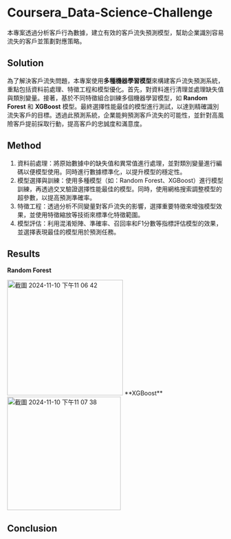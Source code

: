 # Coursera_Data-Science-Challenge
本專案透過分析客戶行為數據，建立有效的客戶流失預測模型，幫助企業識別容易流失的客戶並策劃對應策略。
## Solution
為了解決客戶流失問題，本專案使用**多種機器學習模型**來構建客戶流失預測系統，重點包括資料前處理、特徵工程和模型優化。首先，對資料進行清理並處理缺失值與類別變量。接著，基於不同特徵組合訓練多個機器學習模型，如 **Random Forest** 和 **XGBoost** 模型。最終選擇性能最佳的模型進行測試，以達到精確識別流失客戶的目標。透過此預測系統，企業能夠預測客戶流失的可能性，並針對高風險客戶提前採取行動，提高客戶的忠誠度和滿意度。
## Method
1. 資料前處理：將原始數據中的缺失值和異常值進行處理，並對類別變量進行編碼以便模型使用。同時進行數據標準化，以提升模型的穩定性。
2. 模型選擇與訓練：使用多種模型（如：Random Forest、XGBoost）進行模型訓練，再透過交叉驗證選擇性能最佳的模型。同時，使用網格搜索調整模型的超參數，以提高預測準確率。
3. 特徵工程：透過分析不同變量對客戶流失的影響，選擇重要特徵來增強模型效果，並使用特徵縮放等技術來標準化特徵範圍。
4. 模型評估：利用混淆矩陣、準確率、召回率和F1分數等指標評估模型的效果，並選擇表現最佳的模型用於預測任務。
## Results
**Random Forest**

<img width="269" alt="截圖 2024-11-10 下午11 06 42" src="https://github.com/user-attachments/assets/48c5ae36-46f4-4c8d-af9a-5a533236f015">
**XGBoost**

<img width="264" alt="截圖 2024-11-10 下午11 07 38" src="https://github.com/user-attachments/assets/63b7131d-87db-466e-bd63-9c0492fba437">

## Conclusion

